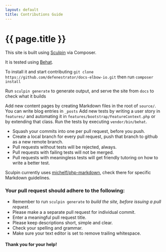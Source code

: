```yaml
---
layout: default
title: Contributions Guide
---
```

# {{ page.title }}

This site is built using [Sculpin](http://sculpin.io) via Composer. 

It is tested using [Behat](http://behat.org/en/latest/).

To install it and start contributing `git clone https://github.com/defenestrator/docs-elbow-io.git` 
then run `composer install`

Run `sculpin generate` to generate output, and serve the site from `docs` to check what it builds

Add new content pages by creating Markdown files in the root of `source/`. You can write blog entries in `_posts`
Add new tests by writing a user story in `features/` and automating it in `features/bootstrap/FeatureContext.php` 
or by extending that class. Run the tests by executing `vendor/bin/behat`. 

- Squash your commits into one per pull request, before you push.
- Create a local branch for every pull request, push that branch to github as a new remote branch.
- Pull requests without tests will be rejected, always. 
- Pull requests with failing tests will not be merged.
- Pull requests with meaningless tests will get friendly tutoring on how to write a better test.

Sculpin currently uses [michelf/php-markdown](https://packagist.org/packages/michelf/php-markdown), check there for 
specific Markdown guidelines.

### Your pull request should adhere to the following:
- Remember to run `sculpin generate` to *build the site, before issuing a pull request.*
- Please make a a separate pull request for individual commit.
- Enter a meaningful pull request title.
- Please keep descriptions short, simple and clear.
- Check your spelling and grammar.
- Make sure your text editor is set to remove trailing whitespace.
#### Thank you for your help!
